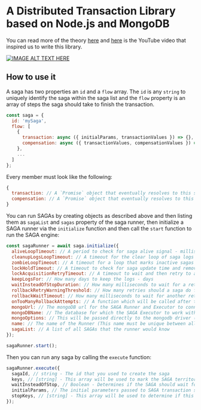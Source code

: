 # A Distributed Transaction Library based on Node.js and MongoDB

You can read more of the theory [here](https://blog.bernd-ruecker.com/saga-how-to-implement-complex-business-transactions-without-two-phase-commit-e00aa41a1b1b) and [here](https://youtu.be/0UTOLRTwOX0) is the YouTube video that inspired us to write this library.

[![IMAGE ALT TEXT HERE](https://img.youtube.com/vi/0UTOLRTwOX0/0.jpg)](https://www.youtube.com/watch?v=0UTOLRTwOX0)

## How to use it
A saga has two properties an `id` and a `flow` array. The `id` is any `string` to uniquely identify the saga within the saga list and the `flow` property is an array of steps the saga should take to finish the transaction.

```javascript
const saga = {
  id: 'mySaga',
  flow: [
    {
      transaction: async ({ initialParams, transactionValues }) => {},
      compensation: async ({ transactionValues, compensationValues }) => {},
    },
    ...
  ]
};
```

Every member must look like the following:
```javascript
{
  transaction: // A `Promise` object that eventually resolves to this step's commit result
  compensation: // A `Promise` object that eventually resolves to this step's rollback result
}
```

You can run SAGAs by creating objects as described above and then listing them as `sagaList` and `sagas` property of the saga runner, then initialize a SAGA runner via the `initialize` function and then call the `start` function to run the SAGA engine:
```javascript
const sagaRunner = await saga.initialize({
  aliveLoopTimeout: // A period to check for saga alive signal - milliseconds
  cleanupLogsLoopTimeout: // A timeout for the clear loop of saga logs - milliseconds
  zombieLoopTimeout: // A timeout for a loop that marks inactive sagas as zombies to be removed - milliseconds
  lockHoldTimeout: // A timeout to check for saga update time and remove the saga if it's dead - milliseconds
  lockAcquisitionRetryTimeout: // A timeout to wait and then retry to acquire lock for a new saga - milliseconds
  keepLogsFor: // How many days to keep the logs - days
  waitInsteadOfStopDuration: // How many milliseconds to wait for a retry if another saga with the same keys is running - milliseconds
  rollbackRetryWarningThreshold: // How many retries should a saga do for compensation and then call the `onTooManyRollbackAttempts` function - count
  rollbackWaitTimeout: // How many milliseconds to wait for another retry of rollback - milliseconds
  onTooManyRollbackAttempts: // A function which will be called after too many rollbacks based on the `rollbackRetryWarningThreshold` property. The function's parameters are: `(saga, params, logs)`
  mongoUrl: // The mongoDB url for the SAGA Runner and Executor to connect to
  mongoDBName: // The database for which the SAGA Executor to work with
  mongoOptions: // This will be passed directly to the mongodb driver (for authentication and other options)
  name: // The name of the Runner (This name must be unique between all SAGA Runners in the distributed application)
  sagaList: // A list of all SAGAs that the runner would know
});

sagaRunner.start();
```

Then you can run any saga by calling the `execute` function:

```javascript
sagaRunner.execute({
  sagaId, // string - The id that you used to create the saga
  keys, // [string] - This array will be used to mark the SAGA territory, any other SAGA with any of these keys as its stop key would not run or would have to wait until this saga finishes executing.
  waitInsteadOfStop, // Boolean - Determines if the SAGA should wait for another SAGA with the same keys as this SAGA's stop keys or stop running.
  initialParams, // The initial parameters passed to SAGA transaction steps as a parameter
  stopKeys, // [string] - This array will be used to determine if this SAGA's executing would somehow influence another SAGA's transaction and therefor it must be stopped or wait until the other SAGA finishes executing
});
```